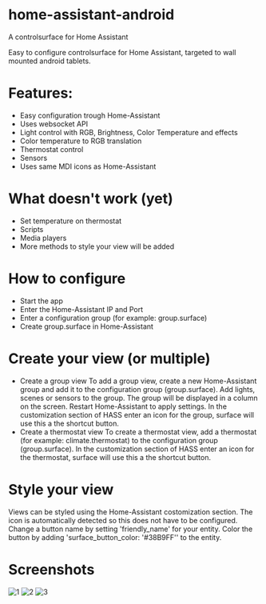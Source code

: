 # home-assistant-android
A controlsurface for Home Assistant

Easy to configure controlsurface for Home Assistant, targeted to wall mounted android tablets. 

# Features: 

* Easy configuration trough Home-Assistant
* Uses websocket API
* Light control with RGB, Brightness, Color Temperature and effects
* Color temperature to RGB translation
* Thermostat control
* Sensors
* Uses same MDI icons as Home-Assistant

# What doesn't work (yet)
* Set temperature on thermostat
* Scripts
* Media players
* More methods to style your view will be added 

# How to configure
* Start the app
* Enter the Home-Assistant IP and Port
* Enter a configuration group (for example: group.surface)
* Create group.surface in Home-Assistant

# Create your view (or multiple)
* Create a group view
To add a group view, create a new Home-Assistant group and add it to the configuration group (group.surface). Add lights, scenes or sensors to the group. The group will be displayed in a column on the screen. Restart Home-Assistant to apply settings. In the customization section of HASS enter an icon for the group, surface will use this a the shortcut button. 
* Create a thermostat view
To create a thermostat view, add a thermostat (for example: climate.thermostat) to the configuration group (group.surface). In the customization section of HASS enter an icon for the thermostat, surface will use this a the shortcut button. 

# Style your view
Views can be styled using the Home-Assistant costomization section. The icon is automatically detected so this does not have to be configured. Change a button name by setting 'friendly_name' for your entity. Color the button by adding 'surface_button_color: '#38B9FF'' to the entity. 

# Screenshots

![1](https://cloud.githubusercontent.com/assets/16005217/25311945/374bc684-280d-11e7-8711-cc81e0d9d42c.png)
![2](https://cloud.githubusercontent.com/assets/16005217/25311946/394f27d2-280d-11e7-8799-4fd70294864d.png)
![3](https://cloud.githubusercontent.com/assets/16005217/25311947/3ac1dac4-280d-11e7-87e4-1fc5b1084f33.png)

